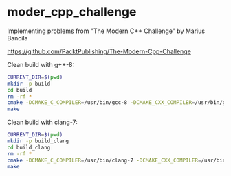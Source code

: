 # moder_cpp_challenge

Implementing problems from "The Modern C++ Challenge" by Marius Bancila

https://github.com/PacktPublishing/The-Modern-Cpp-Challenge

Clean build with g++-8:

~~~sh
CURRENT_DIR=$(pwd)
mkdir -p build
cd build
rm -rf *
cmake -DCMAKE_C_COMPILER=/usr/bin/gcc-8 -DCMAKE_CXX_COMPILER=/usr/bin/g++-8 -DEXTERNAL_PATH=${CURRENT_DIR}/build/external ../
make
~~~

Clean build with clang-7:

~~~sh
CURRENT_DIR=$(pwd)
mkdir -p build_clang
cd build_clang
rm -rf *
cmake -DCMAKE_C_COMPILER=/usr/bin/clang-7 -DCMAKE_CXX_COMPILER=/usr/bin/clang++-7 -DEXTERNAL_PATH=${CURRENT_DIR}/build_clang/external ../
make
~~~
